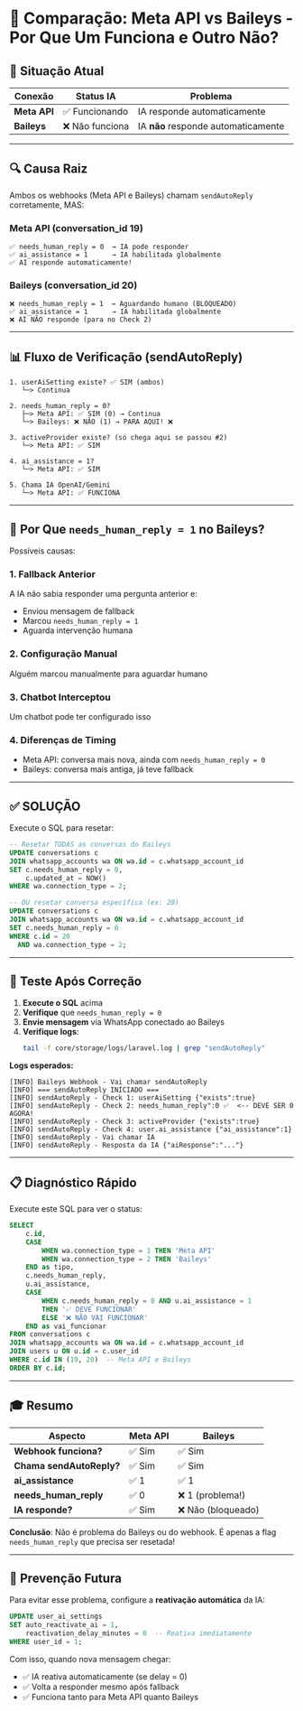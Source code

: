 # 🔄 Comparação: Meta API vs Baileys - Por Que Um Funciona e Outro Não?

## 🎯 Situação Atual

| Conexão | Status IA | Problema |
|---------|-----------|----------|
| **Meta API** | ✅ Funcionando | IA responde automaticamente |
| **Baileys** | ❌ Não funciona | IA **não** responde automaticamente |

---

## 🔍 Causa Raiz

Ambos os webhooks (Meta API e Baileys) chamam `sendAutoReply` corretamente, MAS:

### Meta API (conversation_id 19)
```
✅ needs_human_reply = 0  → IA pode responder
✅ ai_assistance = 1      → IA habilitada globalmente
✅ AI responde automaticamente!
```

### Baileys (conversation_id 20)
```
❌ needs_human_reply = 1  → Aguardando humano (BLOQUEADO)
✅ ai_assistance = 1      → IA habilitada globalmente
❌ AI NÃO responde (para no Check 2)
```

---

## 📊 Fluxo de Verificação (sendAutoReply)

```
1. userAiSetting existe? ✅ SIM (ambos)
   └─> Continua
   
2. needs_human_reply = 0? 
   ├─> Meta API: ✅ SIM (0) → Continua
   └─> Baileys: ❌ NÃO (1) → PARA AQUI! ❌
   
3. activeProvider existe? (só chega aqui se passou #2)
   └─> Meta API: ✅ SIM
   
4. ai_assistance = 1? 
   └─> Meta API: ✅ SIM
   
5. Chama IA OpenAI/Gemini
   └─> Meta API: ✅ FUNCIONA
```

---

## 🚨 Por Que `needs_human_reply = 1` no Baileys?

Possíveis causas:

### 1. **Fallback Anterior**
A IA não sabia responder uma pergunta anterior e:
- Enviou mensagem de fallback
- Marcou `needs_human_reply = 1`
- Aguarda intervenção humana

### 2. **Configuração Manual**
Alguém marcou manualmente para aguardar humano

### 3. **Chatbot Interceptou**
Um chatbot pode ter configurado isso

### 4. **Diferenças de Timing**
- Meta API: conversa mais nova, ainda com `needs_human_reply = 0`
- Baileys: conversa mais antiga, já teve fallback

---

## ✅ SOLUÇÃO

Execute o SQL para resetar:

```sql
-- Resetar TODAS as conversas do Baileys
UPDATE conversations c
JOIN whatsapp_accounts wa ON wa.id = c.whatsapp_account_id
SET c.needs_human_reply = 0,
    c.updated_at = NOW()
WHERE wa.connection_type = 2;

-- OU resetar conversa específica (ex: 20)
UPDATE conversations c
JOIN whatsapp_accounts wa ON wa.id = c.whatsapp_account_id
SET c.needs_human_reply = 0
WHERE c.id = 20 
  AND wa.connection_type = 2;
```

---

## 🧪 Teste Após Correção

1. **Execute o SQL** acima
2. **Verifique** que `needs_human_reply = 0`
3. **Envie mensagem** via WhatsApp conectado ao Baileys
4. **Verifique logs**:
   ```bash
   tail -f core/storage/logs/laravel.log | grep "sendAutoReply"
   ```

**Logs esperados:**
```
[INFO] Baileys Webhook - Vai chamar sendAutoReply
[INFO] === sendAutoReply INICIADO ===
[INFO] sendAutoReply - Check 1: userAiSetting {"exists":true}
[INFO] sendAutoReply - Check 2: needs_human_reply":0 ✅  <-- DEVE SER 0 AGORA!
[INFO] sendAutoReply - Check 3: activeProvider {"exists":true}
[INFO] sendAutoReply - Check 4: user.ai_assistance {"ai_assistance":1}
[INFO] sendAutoReply - Vai chamar IA
[INFO] sendAutoReply - Resposta da IA {"aiResponse":"..."}
```

---

## 📋 Diagnóstico Rápido

Execute este SQL para ver o status:

```sql
SELECT 
    c.id,
    CASE 
        WHEN wa.connection_type = 1 THEN 'Meta API'
        WHEN wa.connection_type = 2 THEN 'Baileys'
    END as tipo,
    c.needs_human_reply,
    u.ai_assistance,
    CASE 
        WHEN c.needs_human_reply = 0 AND u.ai_assistance = 1 
        THEN '✅ DEVE FUNCIONAR'
        ELSE '❌ NÃO VAI FUNCIONAR'
    END as vai_funcionar
FROM conversations c
JOIN whatsapp_accounts wa ON wa.id = c.whatsapp_account_id
JOIN users u ON u.id = c.user_id
WHERE c.id IN (19, 20)  -- Meta API e Baileys
ORDER BY c.id;
```

---

## 🎓 Resumo

| Aspecto | Meta API | Baileys |
|---------|----------|---------|
| **Webhook funciona?** | ✅ Sim | ✅ Sim |
| **Chama sendAutoReply?** | ✅ Sim | ✅ Sim |
| **ai_assistance** | ✅ 1 | ✅ 1 |
| **needs_human_reply** | ✅ 0 | ❌ 1 (problema!) |
| **IA responde?** | ✅ Sim | ❌ Não (bloqueado) |

**Conclusão**: Não é problema do Baileys ou do webhook. É apenas a flag `needs_human_reply` que precisa ser resetada!

---

## 🔄 Prevenção Futura

Para evitar esse problema, configure a **reativação automática** da IA:

```sql
UPDATE user_ai_settings 
SET auto_reactivate_ai = 1,
    reactivation_delay_minutes = 0  -- Reativa imediatamente
WHERE user_id = 1;
```

Com isso, quando nova mensagem chegar:
- ✅ IA reativa automaticamente (se delay = 0)
- ✅ Volta a responder mesmo após fallback
- ✅ Funciona tanto para Meta API quanto Baileys
